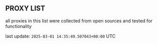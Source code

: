 ## PROXY LIST

all proxies in this list were collected from open sources and tested for functionality

last update: `2025-03-01 14:35:49.507043+00:00` UTC